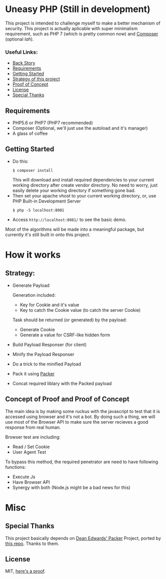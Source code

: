# Uneasy PHP (Still in development)
This project is intended to challenge myself to make a better
mechanism of security. This project is actually aplicable with
super minimalism requirement, such as PHP 7 (which is pretty
common now) and [Composer](https://getcomposer.com) (optional _lah_).

### Useful Links:
- [Back Story](docs/backstory.en.md)
- [Requirements](#requirements)
- [Getting Started](#getting-started)
- [Strategy of this project](#strategy)
- [Proof of Concept](#concept-of-proof-and-proof-of-concept)
- [License](LICENSE)
- [Special Thanks](#special-thanks)

## Requirements
- PHP5.6 or PHP7 (PHP7 recommended)
- Composer (Optional, we'll just use the autoload and it's manager)
- A glass of coffee

## Getting Started
- Do this:
  ```shell
  $ composer install
  ```
  This will download and install required dependencies to your current
  working directory after create vendor directory. No need to worry,
  just easily delete your working directory if something gone bad.
- Then set your apache vhost to your current working directory,
  or, use PHP Built-in Development Server
  ```shell
  $ php -S localhost:8081
  ```
- Access `http://localhost:8081/` to see the basic demo.

Most of the algorithms will be made into a meaningful package, but currently it's still built in onto this project.

# How it works

## Strategy:
- Generate Payload
  
  Generation included:
  - Key for Cookie and it's value
  - Key to catch the Cookie value (to catch the server Cookie)

  Task should be returned (or generated) by the payload:
  - Generate Cookie
  - Generate a value for CSRF-like hidden form

- Build Payload Responser (for client)
- Minify the Payload Responser
- Do a trick to the minified Payload
- Pack it using [Packer](https://github.com/tholu/php-packer)
- Concat required liblary with the Packed payload

## Concept of Proof and Proof of Concept
The main idea is by making some ruckus with the javascript to 
test that it is accessed using browser and it's not a bot.
By doing such a thing, we will use most of the Browser API to
make sure the server recieves a good response from real human.

Browser test are including:
- Read / Set Cookie
- User Agent Test

To bypass this method, the required penetrator are need
to have following functions:
- Execute Js
- Have Browser API
- Synergy with both (Node.js might be a bad news for this)

# Misc
## Special Thanks
This project basically depends on [Dean Edwards' Packer](http://dean.edwards.name/packer/) Project, ported by [this repo](https://github.com/tholu/php-packer). Thanks to them.

## License
MIT, [here's a proof](LICENSE).
